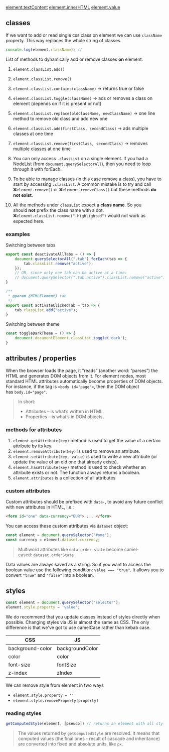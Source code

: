 [element.textContent](textContent)
[element.innerHTML](innerHTML)
[element.value](value)

## classes
If we want to add or read single css class on element we can use `className` property. This way replaces the whole string of classes.
```js
console.log(element.className); //
```

List of methods to dynamically add or remove classes **on** element.
1. `element.classList.add()`
2. `element.classList.remove()`
3. `element.classList.contains(className)` -> returns true or false
4. `element.classList.toggle(className)` -> ads or removes a class on element (depends on if it is present or not)
5. `element.classList.replace(oldClassName, newClassName)` -> one line method to remove old class and add new one
6.  `element.classList.add(firstClass, secondClass)` -> ads multiple classes at one time
7. `element.classList.remove(firstClass, secondClass)` -> removes multiple classes at one time

1. You can only access `.classList` on a single element. If you had a NodeList (from `document.querySelectorAll`), then you need to loop through it with forEach.
2. To be able to manage classes (in this case remove a class), you have to start by accessing `.classList`. A common mistake is to try and call ❌`element.remove()` or ❌`element.removeClass()` but these methods **do not exist**.
3. All the methods under `classList` expect a **class name**. So you should **not** prefix the class name with a dot. ❌`element.classList.remove(".highlighted")` would not work as expected here.

### examples

Switching between tabs
```js
export const deactivateAllTabs = () => {
    document.querySelectorAll(".tab").forEach(tab => {
        tab.classList.remove("active");
    });
    // OR, since only one tab can be active at a time: 
    // document.querySelector(".tab.active").classList.remove("active");
}

/**
 * @param {HTMLElement} tab
 */
export const activateClickedTab = tab => {
    tab.classList.add("active");
}

```

Switching between theme
```js
const toggleDarkTheme = () => {
    document.documentElement.classList.toggle('dark');
}
```

## attributes / properties
When the browser loads the page, it “reads” (another word: “parses”) the HTML and generates DOM objects from it. For element nodes, most standard HTML attributes automatically become properties of DOM objects. For instance, if the tag is `<body id="page">`, then the DOM object has `body.id="page"`.

> In short: 
> -   Attributes – is what’s written in HTML.
> -   Properties – is what’s in DOM objects.

### methods for attributes
1. `element.getAttribute(key)` method is used to get the value of a certain attribute by its key.
2. `element.removeAttribute(key)` is used to remove an attribute.
3. `element.setAttribute(key, value)` is used to write a new attribute (or update the value of an old one that already exists).
4. `element.hasAttribute(key)` method is used to check whether an attribute exists or not. The function always returns a boolean.
5. `element.attributes` is a collection of all attributes

### custom attributes
Custom attributes should be prefixed with `data-`, to avoid any future conflict with new attributes in HTML, i.e.:

```html
<form id="one" data-currency="EUR"> ... </form>
```

You can access these custom attributes via `dataset` object:
```js
const element = document.querySelector('#one');
const currency = element.dataset.currency;
```

> Multiword attributes like `data-order-state` become camel-cased: `dataset.orderState`

Data values are always saved as a string. So if you want to access the boolean value use the following condition: `value === "true"`. It allows you to convert `"true"` and `"false"` into a boolean.

## styles
```js
const element = document.querySelector('selector');
element.style.property = 'value';
```

We do recommend that you update classes instead of styles directly when possible. Changing styles via JS is almost the same as CSS. The only difference is that we've got to use camelCase rather than kebab case.

| **CSS**          | **JS**          |
|------------------|-----------------|
| background-color | backgroundColor |
| color            | color           |
| font-size        | fontSize        |
| z-index          | zIndex          |

We can remove style from element in two ways
- `element.style.property = ''`
- `element.style.removeProperty(property)`

### reading styles
```js
getComputedStyle(element, [pseudo]) // returns an element with all styles applied.
```

> The values returned by `getComputedStyle` are resolved. It means that computed values (the final ones - result of cascade and inheritance) are converted into fixed and absolute units, like `px`. 